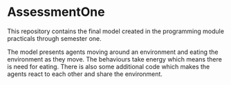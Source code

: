 # AssessmentOne
This repository contains the final model created in the programming module practicals through semester one.


The model presents agents moving around an environment and eating the environment as they move.
The behaviours take energy which means there is need for eating.
There is also some additional code which makes the agents react to each other and share the environment.
